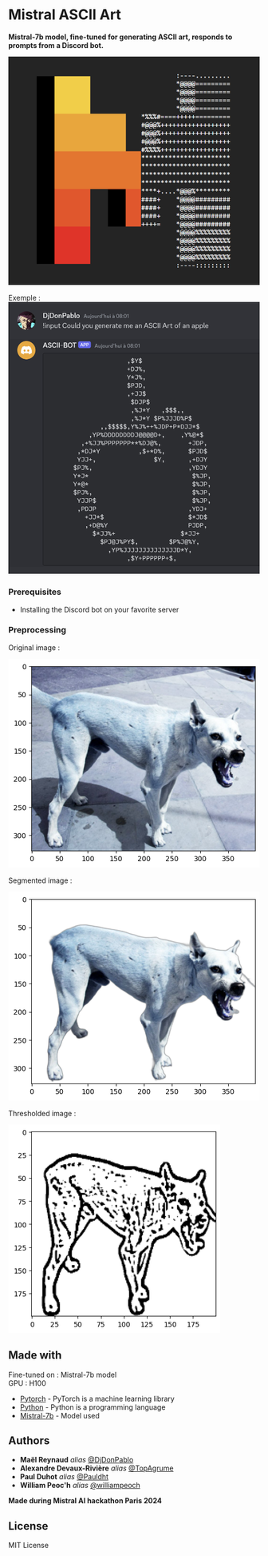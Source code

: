 # Mistral ASCII Art

**Mistral-7b model, fine-tuned for generating ASCII art, responds to prompts from a Discord bot.**

![Mistral ASCII Art](assets/mistral-ascii-art-logo.png)

Exemple :  
![Apple generation](assets/screen-apple.png)


### Prerequisites

- Installing the Discord bot on your favorite server

### Preprocessing

Original image :  

![Dog without preprocessing](assets/dog1.png)

Segmented image :  

![Dog without preprocessing](assets/dog2.png)

Thresholded image :  

![Dog without preprocessing](assets/dog3.png)


## Made with

Fine-tuned on : Mistral-7b model  
GPU : H100

* [Pytorch](https://pytorch.org) - PyTorch is a machine learning library
* [Python](https://www.python.org) - Python is a programming language
* [Mistral-7b](https://mistral.ai/fr/news/announcing-mistral-7b) - Model used


## Authors

* **Maël Reynaud** _alias_ [@DjDonPablo](https://github.com/DjDonPablo)
* **Alexandre Devaux-Rivière** _alias_ [@TopAgrume](https://github.com/TopAgrume)
* **Paul Duhot** _alias_ [@Pauldht](https://github.com/Pauldht)
* **William Peoc'h** _alias_ [@williampeoch](https://github.com/williampeoch)

**Made during Mistral AI hackathon Paris 2024**

## License

MIT License

